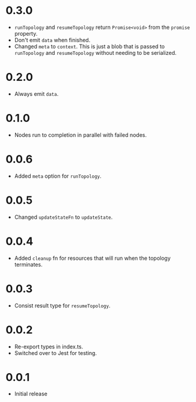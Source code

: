 # 0.3.0

* `runTopology` and `resumeTopology` return `Promise<void>` from
the `promise` property.
* Don't emit `data` when finished.
* Changed `meta` to `context`. This is just a blob that is passed
to `runTopology` and `resumeTopology` without needing to be serialized.

# 0.2.0

* Always emit `data`.

# 0.1.0

* Nodes run to completion in parallel with failed nodes.

# 0.0.6

* Added `meta` option for `runTopology`.

# 0.0.5

* Changed `updateStateFn` to `updateState`.

# 0.0.4

* Added `cleanup` fn for resources that will run when the topology terminates.

# 0.0.3

* Consist result type for `resumeTopology`.

# 0.0.2

* Re-export types in index.ts.
* Switched over to Jest for testing.

# 0.0.1

* Initial release
